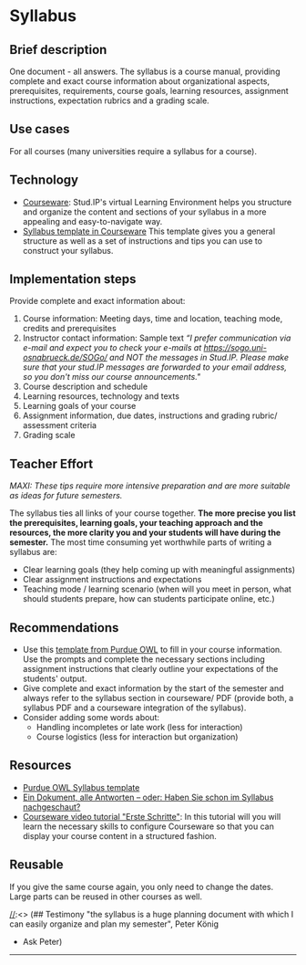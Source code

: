 # Syllabus
## Brief description 	
One document - all answers. The syllabus is a course manual, providing complete and exact course information about organizational aspects, prerequisites, requirements, course goals, learning resources, assignment instructions, expectation rubrics and a grading scale.  

## Use cases	
For all courses (many universities require a syllabus for a course). 

## Technology  	
- <a href="https://digitale-lehre.virtuos.uni-osnabrueck.de/eintrag/courseware/" target="_blank">Courseware</a>: Stud.IP's virtual Learning Environment helps you structure and organize the content and sections of your syllabus in a more appealing and easy-to-navigate way.
- <a href="https://studip.uni-osnabrueck.de/dispatch.php/course/details?sem_id=580b5e70656d0c3a0be6ffb824e130d7&again=yes" target="_blank">Syllabus template in Courseware</a> This template gives you a general structure as well as a set of instructions and tips you can use to construct your syllabus. 

## Implementation steps 	
Provide complete and exact information about: 

1.	Course information: Meeting days, time and location, teaching mode, credits and prerequisites 
2.	Instructor contact information: Sample text *“I prefer communication via e-mail and expect you to check your e-mails at https://sogo.uni-osnabrueck.de/SOGo/ and NOT the messages in Stud.IP. Please make sure that your stud.IP messages are forwarded to your email address, so you don't miss our course announcements."*
3.	Course description and schedule
4.	Learning resources, technology and texts
5.	Learning goals of your course 
6.	Assignment information, due dates, instructions and grading rubric/ assessment criteria 
7.	Grading scale 

## Teacher Effort 	
*MAXI: These tips require more intensive preparation and are more suitable as ideas for future semesters.*

The syllabus ties all links of your course together. **The more precise you list the prerequisites, learning goals, your teaching approach and the resources, the more clarity you and your students will have during the semester.** 
The most time consuming yet worthwhile parts of writing a syllabus are: 

- Clear learning goals (they help coming up with meaningful assignments) 
- Clear assignment instructions and expectations
- Teaching mode / learning scenario (when will you meet in person, what should students prepare, how can students participate online, etc.)

## Recommendations 	
- Use this  <a href="https://www.purdue.edu/innovativelearning/developing-courses/syllabus-template/" target="_blank">template from Purdue OWL</a> to fill in your course information. Use the prompts and complete the necessary sections including assignment instructions that clearly outline your expectations of the students' output.
- Give complete and exact information by the start of the semester and always refer to the syllabus section in courseware/ PDF (provide both, a syllabus PDF and a courseware integration of the syllabus).
- Consider adding some words about: 
    - Handling incompletes or late work (less for interaction)
    - Course logistics (less for interaction but organization) 

## Resources
- <a href="https://www.purdue.edu/innovativelearning/developing-courses/syllabus-template/" target="_blank">Purdue OWL Syllabus template</a>
- <a href="https://digitale-lehre.virtuos.uni-osnabrueck.de/2022/03/18/ein-dokument-alle-antworten-oder-haben-sie-schon-im-syllabus-nachgeschaut/" target="_blank">Ein Dokument, alle Antworten – oder: Haben Sie schon im Syllabus nachgeschaut?</a>
-  <a href="https://digitale-lehre.virtuos.uni-osnabrueck.de/eintrag/courseware/" target="_blank">Courseware video tutorial "Erste Schritte"</a>: 
In this tutorial will you will learn the necessary skills to configure Courseware so that you can 
display your course content in a structured fashion.
## Reusable	
If you give the same course again, you only need to change the dates. Large parts  can be reused in other courses as well. 
	
[//]:<> (## Testimony "the syllabus is a huge planning document with which I can easily organize and plan my semester", Peter König 
- Ask Peter)

[//]: <> (References='emtpy') 

----
[//]: <> (task_complexity='3')